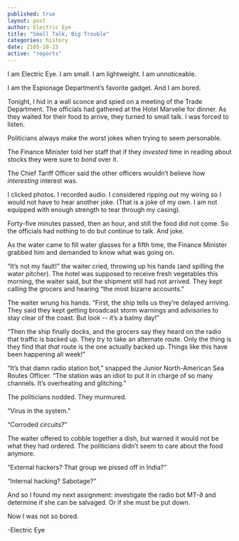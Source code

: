 ```yaml
---
published: true
layout: post
author: Electric Eye
title: "Small Talk, Big Trouble"
categories: history
date: 2105-10-15
active: "reports"
---
```


I am Electric Eye. I am small. I am lightweight. I am unnoticeable.

I am the Espionage Department’s favorite gadget. And I am bored.

Tonight, I hid in a wall sconce and spied on a meeting of the Trade Department. The officials had gathered at the Hotel Marvelie for dinner. As they waited for their food to arrive, they turned to small talk. I was forced to listen.

Politicians always make the worst jokes when trying to seem personable. 

The Finance Minister told her staff that if they _invested_ time in reading about stocks they were sure to _bond_ over it. 

The Chief Tariff Officer said the other officers wouldn’t believe how _interesting_ interest was. 

I clicked photos. I recorded audio. I considered ripping out my wiring so I would not have to hear another joke. (That is a joke of my own. I am not equipped with enough strength to tear through my casing). 

Forty-five minutes passed, then an hour, and still the food did not come. So the officials had nothing to do but continue to talk. And joke. 

As the water came to fill water glasses for a fifth time, the Finance Minister grabbed him and demanded to know what was going on.

“It’s not my fault!” the waiter cried, throwing up his hands (and spilling the water pitcher). 
The hotel was supposed to receive fresh vegetables this morning, the waiter said, but the shipment still had not arrived. They kept calling the grocers and hearing “the most bizarre accounts.”

The waiter wrung his hands. “First, the ship tells us they’re delayed arriving. They said they kept getting broadcast storm warnings and advisories to stay clear of the coast. But look -- it’s a balmy day!”  

“Then the ship finally docks, and the grocers say they heard on the radio that traffic is backed up. They try to take an alternate route. Only the thing is they find that _that_ route is the one actually backed up. Things like this have been happening all week!”

“It’s that damn radio station bot,” snapped the Junior North-American Sea Routes Officer. “The station was an idiot to put it in charge of so many channels. It’s overheating and glitching.”

The politicians nodded. They murmured.  

“Virus in the system.”

“Corroded circuits?”

The waiter offered to cobble together a dish, but warned it would not be what they had ordered. The politicians didn’t seem to care about the food anymore. 

“External hackers? That group we pissed off in India?”

“Internal hacking? Sabotage?”

And so I found my next assignment: investigate the radio bot MT-∂ and determine if she can be salvaged. Or if she must be put down. 

Now I was not so bored.

-Electric Eye


